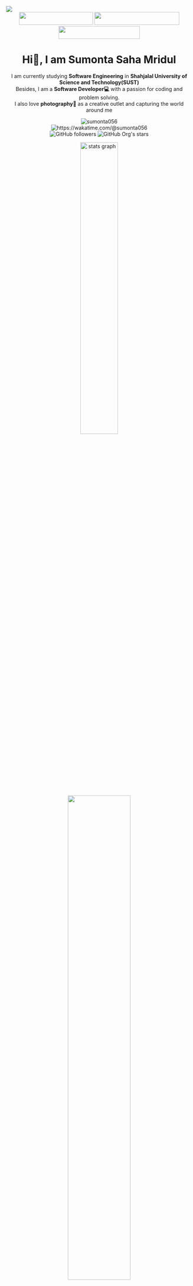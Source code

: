  <!-- Banner & Links -->

<img align='center' src= "images/header.png">
<div align="center">
<a href = "https://drive.google.com/file/d/1kLgjjzp-QV0_T0wh7G2JMoD9wPOvtpkG/view?usp=sharing" ><img src="https://img.shields.io/badge/My%20CV-%40Sumonta-blue" width="200" height="35"></a>
<a href = "https://medium.com/me/stories/public" ><img src="https://img.shields.io/badge/Medium-Read%20My%20Blogs-brightgreen" width="230" height="35"></a>
<a href = "https://sumonta-portfolio.vercel.app/" ><img src="https://img.shields.io/badge/Website-My%20Portfolio-red" width="220"height="35"></a>
</div>

 <!-- Banner & Links -->

 <!-- Heading and BIO -->

<h1 align="center">Hi👋, I am Sumonta Saha Mridul </h1>

<p align="center" width="150px"> 
 I am currently studying <b>Software Engineering</b> in <b>Shahjalal University of Science and Technology(SUST)</b> <br>Besides, I am a <b>Software Developer💻</b> with a passion for coding and problem solving.<br> I also love <b>photography📸</b> as a creative outlet and capturing the world around me
</p>

 <!-- Heading and BIO -->

 <!-- Profile Views - Waka Time Stats - Followers & Stars -->

<p align='center'>
<img src="https://komarev.com/ghpvc/?username=sumonta056&label=Profile%20views&color=0e75b6&style=flat" alt="sumonta056" /> <br>
<a herf = "https://wakatime.com/@sumonta056"> <img src="https://wakatime.com/badge/user/956d8c63-e07e-46bf-b197-9bbb31d68aa9.svg" alt="https://wakatime.com/@sumonta056" /> </a> 
<br>
<img alt="GitHub followers" src="https://img.shields.io/github/followers/sumonta056"> <img alt="GitHub Org's stars" src="https://img.shields.io/github/stars/sumonta056">
</p>

 <!-- Profile Views - Waka Time Stats - Followers & Stars -->

 <!-- Github Readme Stats -->
<p align='center'>
<img src="https://github-readme-stats.vercel.app/api?username=sumonta056&rank_icon=percentile&show=prs_merged,prs_merged_percentage&theme=moltack"  width="45%" alt="stats graph"  />
<!-- ![Sumonta stats](https://github-readme-stats.vercel.app/api?username=sumonta056\&rank_icon=percentile\&show=prs_merged,prs_merged_percentage\&theme=moltack) -->
</p>
 <!-- Github Readme Stats -->

 <!-- Waka Time in Depth Stats -->
<p align="center">
<a herf = "https://wakatime.com/@sumonta056">
<img src="https://github-readme-stats.vercel.app/api/wakatime?username=sumonta056&theme=moltack&hide_border=true&layout=compact&hide_title=true&langs_count=14&range=all_time"  width="58%" /></a>
</p>
  <!-- Waka Time in Depth Stats -->

  <!-- Github Profile Summary Cards -->
<p align="center">
<img width="40%" src="http://github-profile-summary-cards.vercel.app/api/cards/repos-per-language?username=sumonta056&theme=moltack"  />
 <img width="40%" src="http://github-profile-summary-cards.vercel.app/api/cards/most-commit-language?username=sumonta056&theme=moltack"  />
</p>

  <!-- Github Profile Summary Cards -->

 <!-- Achievement Corner -->
 <!--Hacktober Fest-->
<img src="https://user-images.githubusercontent.com/73097560/115834477-dbab4500-a447-11eb-908a-139a6edaec5c.gif">

<h2 align="center"><b>🏆Open Source Contribution : Hacktoberfest 2023 Participation Badges 🏆</b> </h2>

<div align="center"><b>🌱 Passed All Four Level of Hacktoberfest 2023 🌱</b> </div><br>

[![An image of @sumonta056's Holopin badges, which is a link to view their full Holopin profile](https://github.com/Sumonta056/sumonta056/assets/61287791/f97aaaa3-d63f-4ef9-9d63-7151a3a5e0af)](https://holopin.io/@sumonta056)

 <!--Hacktober Fest-->

 <!--Google Foobar -->
<hr>

<h2 align="center"><b>🏆Got Invitation From Google Foobar : Google Secret Hiring Challenge.🏆</b> </h2>

<div align="center"><b>🌱 Successfully Passed Level Two and Continuing... 🌱</b> </div><br>

![wb](https://github.com/Sumonta056/sumonta056/assets/61287791/9680d192-ec4f-46db-bd13-7f03a57005e3)

 <!--Google Foobar -->
 <img src="https://user-images.githubusercontent.com/73097560/115834477-dbab4500-a447-11eb-908a-139a6edaec5c.gif">
 <!-- Achievement Corner -->

 <!-- Banners 2nd Phase -->
<p align='center'>
<img src="https://user-images.githubusercontent.com/74038190/225813708-98b745f2-7d22-48cf-9150-083f1b00d6c9.gif" width="320px" height="200">
<img src="https://user-images.githubusercontent.com/74038190/212750155-3ceddfbd-19d3-40a3-87af-8d329c8323c4.gif" width="320px" height="200">
</p>
 <!-- Banners 2nd Phase -->

 <!-- Typewriting Introduction -->

## [![Typing SVG](https://readme-typing-svg.demolab.com?font=Fira+Code&weight=600&size=22&pause=1000&color=51C1F7&width=470&lines=I'm+a+Software+Engineer+Student;I+am+also+a+Software+Developer+;Love+to+take+Photos+and+write+blogs)](https://git.io/typing-svg)

 <!-- Typewriting Introduction -->

 <!-- Banners 3rd Phase : About Me -->
<p align = 'right'>
<img align='right' src="https://media.giphy.com/media/ZVik7pBtu9dNS/giphy.gif" width="35%">
</p>
 <!-- Banners 3rd Phase : About Me -->

 <!-- About Me -->
<p align='left'>
- 🔭 <b>Software Engineering Undergrad</b> in <b>SUST</b><br>
- 🌱 I’m currently exploring and learning in depth backend 😁<br>
- ✨ Also focusing on problem-solving and full stack development <br>
- 👯 Learning & Contributing to <b>Open Source Project</b> 😃<br>
- 🥅 <i><b>2024 Goals</b></i>: Get a good Intership / Job..❤️ <br>
- ⚡ Interests : Machine Learning and Artificial Intelligence! 😏<br>
</p>
 <!-- About Me -->

<!-- Skill Section -->

## <img src="https://media2.giphy.com/media/QssGEmpkyEOhBCb7e1/giphy.gif?cid=ecf05e47a0n3gi1bfqntqmob8g9aid1oyj2wr3ds3mg700bl&rid=giphy.gif" width ="27"><i> Skills: </i>

<!-- Banners 4th Phase : SpiderMan -->
<p align = 'right'>
<img align='right' src="https://media.tenor.com/fOD0TBLKQg8AAAAi/spider-man-no-way-home-marvel-studios.gif" width="35%">
</p>
<!-- Banners 4th Phase : SpiderMan -->

##### 🦖 Competitive Programming

- ![C](https://img.shields.io/badge/c-%2300599C.svg?style=for-the-badge&logo=c&logoColor=white)&nbsp;![C++](https://img.shields.io/badge/c++-%2300599C.svg?style=for-the-badge&logo=c%2B%2B&logoColor=white)&nbsp;![Visual Studio Code](https://img.shields.io/badge/Visual%20Studio%20Code-0078d7.svg?style=for-the-badge&logo=visual-studio-code&logoColor=white)

##### 😡 Android App Development

- ![Java](https://img.shields.io/badge/Java-ED8B00?style=for-the-badge&logo=openjdk&logoColor=white)&nbsp; ![Kotlin](https://img.shields.io/badge/kotlin-%237F52FF.svg?style=for-the-badge&logo=kotlin&logoColor=white)&nbsp;![Android Studio](https://img.shields.io/badge/Android%20Studio-3DDC84.svg?style=for-the-badge&logo=android-studio&logoColor=white)

##### 📚 Frontend Development & Frameworks

- ![HTML5](https://img.shields.io/badge/html5-%23E34F26.svg?style=for-the-badge&logo=html5&logoColor=white)&nbsp; ![React](https://img.shields.io/badge/React-20232A?style=for-the-badge&logo=react&logoColor=61DAFB)&nbsp; ![TailwindCSS](https://img.shields.io/badge/Tailwind_CSS-38B2AC?style=for-the-badge&logo=tailwind-css&logoColor=white)

##### ⛏️ Backend Development

- ![NodeJS](https://img.shields.io/badge/Node.js-43853D?style=for-the-badge&logo=node.js&logoColor=white)&nbsp; ![ExpressJS](https://img.shields.io/badge/Express.js-404D59?style=for-the-badge)&nbsp; ![JavaScript](https://img.shields.io/badge/JavaScript-F7DF1E?style=for-the-badge&logo=JavaScript&logoColor=white)

##### 🌸 CSS Design & Frameworks

- ![CSS3](https://img.shields.io/badge/css3-%231572B6.svg?style=for-the-badge&logo=css3&logoColor=white)&nbsp; ![Saass](https://img.shields.io/badge/Sass-CC6699?style=for-the-badge&logo=sass&logoColor=whitee)&nbsp;![Bootstrap](https://img.shields.io/badge/Bootstrap-563D7C?style=for-the-badge&logo=bootstrap&logoColor=white)&nbsp;

<!-- Banners 4th Phase : SpiderMan -->
<p align = 'right'>
<img align='right' src="https://media.tenor.com/fOD0TBLKQg8AAAAi/spider-man-no-way-home-marvel-studios.gif" width="35%">
</p>
<!-- Banners 4th Phase : SpiderMan -->

##### 🎉 Machine Learning

- ![Python](https://img.shields.io/badge/python-3670A0?style=for-the-badge&logo=python&logoColor=ffdd54)&nbsp;![TensorFlow](https://img.shields.io/badge/TensorFlow-%23FF6F00.svg?style=for-the-badge&logo=TensorFlow&logoColor=white) &nbsp; ![Pandas](https://img.shields.io/badge/pandas-%23150458.svg?style=for-the-badge&logo=pandas&logoColor=white)

##### 🚦 Version Control & Documentation Tools

- ![Git](https://img.shields.io/badge/git-%23F05033.svg?style=for-the-badge&logo=git&logoColor=white)&nbsp;![GitHub](https://img.shields.io/badge/github-%23121011.svg?style=for-the-badge&logo=github&logoColor=white)&nbsp; ![Markdown](https://img.shields.io/badge/markdown-%23000000.svg?style=for-the-badge&logo=markdown&logoColor=white)

##### 🔖 Database & Cloud Services

- ![Firebase](https://img.shields.io/badge/Firebase-039BE5?style=for-the-badge&logo=Firebase&logoColor=white)&nbsp; ![MySQL](https://img.shields.io/badge/MySQL-00000F?style=for-the-badge&logo=mysql&logoColor=white)&nbsp; ![MongoDB](https://img.shields.io/badge/MongoDB-4EA94B?style=for-the-badge&logo=mongodb&logoColor=white)&nbsp; ![Vercel](https://img.shields.io/badge/vercel-%23000000.svg?style=for-the-badge&logo=vercel&logoColor=white)

##### 🍧 Designing Tools & UI/UX Design

- ![Canva](https://img.shields.io/badge/Canva-%2300C4CC.svg?style=for-the-badge&logo=Canva&logoColor=white)&nbsp; ![Figma](https://img.shields.io/badge/figma-%23F24E1E.svg?style=for-the-badge&logo=figma&logoColor=white)&nbsp; ![Adobe Lightroom](https://img.shields.io/badge/Adobe%20Lightroom-31A8FF.svg?style=for-the-badge&logo=Adobe%20Lightroom&logoColor=white)

##### ⚙️ DevOps & Tools

- ![LINUX](https://img.shields.io/badge/Linux-FCC624?style=for-the-badge&logo=linux&logoColor=black)&nbsp; ![Swagger](https://img.shields.io/badge/-Swagger-%23Clojure?style=for-the-badge&logo=swagger&logoColor=white)&nbsp; ![Docker](https://img.shields.io/badge/docker-%230db7ed.svg?style=for-the-badge&logo=docker&logoColor=white)&nbsp; ![Postman](https://img.shields.io/badge/Postman-FF6C37?style=for-the-badge&logo=postman&logoColor=white)&nbsp;

<!-- Skill Section -->
<div align="center">

## <i>📞 Connect with me

<p align="center">
  <a href="mailto:sumontasaha80@gmail.com?subject=Want%20to%20contact%20you%20from%20github" target="_blank">
    <img src="https://raw.githubusercontent.com/maurodesouza/profile-readme-generator/master/src/assets/icons/social/gmail/default.svg" width="42" height="30" alt="gmail logo"  />
  </a>
  <a href="https://fb.com/sumonta.mridul" target="_blank">
    <img src="https://raw.githubusercontent.com/rahuldkjain/github-profile-readme-generator/master/src/images/icons/Social/facebook.svg" width="42" height="30" alt="facebook logo"  />
  </a>
  <a href="https://instagram.com/_sumonta_saha_" target="_blank">
    <img src="https://raw.githubusercontent.com/maurodesouza/profile-readme-generator/master/src/assets/icons/social/instagram/default.svg" width="42" height="30" alt="instagram logo"  />
  </a>
  <a href="https://www.linkedin.com/in/sumonta-saha-mridul-b35bb61a0/" target="_blank">
    <img src="https://raw.githubusercontent.com/maurodesouza/profile-readme-generator/master/src/assets/icons/social/linkedin/default.svg" width="42" height="30" alt="linkedin logo"  />
  </a>
  <a href="https://medium.com/@sumontasaha80" target="blank"><img src="https://raw.githubusercontent.com/rahuldkjain/github-profile-readme-generator/master/src/images/icons/Social/medium.svg" alt="@sumontasaha80" height="30" width="42" /></a>
  <a href="https://twitter.com/sumonta_saha" target="_blank">
    <img src="https://raw.githubusercontent.com/maurodesouza/profile-readme-generator/master/src/assets/icons/social/twitter/default.svg" width="42" height="30" alt="twitter logo"  />
  </a>
  <a href="https://www.youtube.com/channel/UC7AQeCEbjh6J7vX4FXn3O1g" target="_blank">
    <img src="https://raw.githubusercontent.com/maurodesouza/profile-readme-generator/master/src/assets/icons/social/youtube/default.svg" width="42" height="30" alt="youtube logo"  />
  </a>
  <a href="https://linktr.ee/sumontasaha?fbclid=IwAR1SsBAPd9NHFmr0SLw3B5SPZdlmElavozsaq52LG8DR8PfTfwnx57DEgUw" target="_blank">
    <img src="https://raw.githubusercontent.com/maurodesouza/profile-readme-generator/master/src/assets/icons/social/linktree/default.svg" width="42" height="30" alt="linktree logo"  />
  </a>
  <a href="https://stackoverflow.com/users/13511410/sumonta-saha-mridul" target="_blank">
    <img src="https://raw.githubusercontent.com/rahuldkjain/github-profile-readme-generator/master/src/images/icons/Social/stack-overflow.svg" width="42" height="30" alt="linktree logo"  />
  </a>
  <a href="https://codeforces.com/profile/mR.sCraPPy" target="_blank">
    <img src="https://raw.githubusercontent.com/rahuldkjain/github-profile-readme-generator/master/src/images/icons/Social/codeforces.svg" width="42" height="30" alt="linktree logo"  />
  </a>
  <a href="https://leetcode.com/Sumonta056/" target="_blank">
    <img src="https://raw.githubusercontent.com/rahuldkjain/github-profile-readme-generator/master/src/images/icons/Social/leet-code.svg" width="42" height="30" alt="linktree logo"  />
  </a>
  </p>
</div>
<!-- Skill Section -->

<!-- Passionate About -->
<div align="center">

## <i>🙋‍♂️ Passionate About </i>

<p align = 'center'>
    <b>💻Coding - ✈️Travelling - 📸Photography </b>
</p>
</div>
 <img src="https://user-images.githubusercontent.com/73097560/115834477-dbab4500-a447-11eb-908a-139a6edaec5c.gif">
<!-- Passionate About -->

<!-- Contribution Stack -->
<h1 align="center"><b><i><img src="https://media.giphy.com/media/iY8CRBdQXODJSCERIr/giphy.gif" width="35">Contribution Stack ✌️</i></b> </h1>

<!-- Contribution Statistics and Visuals -->
<p align="center">
<img align="left" src="https://media.tenor.com/l6hqyRVn4cwAAAAj/doctor-strange-in-the-multiverse-of-madness-doctor-strange.gif" width="120px" height="150px">
<img align="center" src="https://github-readme-streak-stats.herokuapp.com?user=sumonta056&theme=onedark&date_format=M%20j%5B%2C%20Y%5D&dates=737373&ring=DD8484&fire=E25822&stroke=00000000&currStreakNum=DD0D4F&currStreakLabel=A6A6A6&border=00000000&background=161B22" />
<img align="right" src="https://media.tenor.com/mmlF_mTw310AAAAj/doctor-strange-in-the-multiverse-of-madness-doctor-strange.gif"  width="130px" height="150px">
</p>
<!-- Contribution Statistics and Visuals -->

<!-- Activity Graph -->

![](https://github-readme-activity-graph.vercel.app/graph?username=sumonta056&theme=tokyo-day)

<!-- Activity Graph -->

<img src="https://user-images.githubusercontent.com/73097560/115834477-dbab4500-a447-11eb-908a-139a6edaec5c.gif">
<br>
<!-- Contribution Stack -->

<!-- Photography Section -->
<div align="center">
<h2> 📸 Check Out My Photography's <a href = "https://unsplash.com/@sumonta056" >@unplash</a></h2>
<img src="images/Photography/3.gif" width="90%" >
</div>
<!-- Instagram + Twitter FollowLinks -->
<p align='center'>
<a href="https://twitter.com/sumonta_saha" target="blank"><img src="https://i.postimg.cc/zG8t3bpb/button-1.png" width="35%" /></a> 
<a href="https://www.instagram.com/_sumonta_saha_/" target="blank"><img src="https://i.postimg.cc/Qd6Y0W2r/button.png" width="35%" /></a> 
</p>
<!-- Instagram + Twitter FollowLinks -->
<img src="https://user-images.githubusercontent.com/73097560/115834477-dbab4500-a447-11eb-908a-139a6edaec5c.gif">
<br>
<!-- Photography Section -->

<!-- Blog Section -->
<div align="center">
<h2>✍🏻 Read My Blogs on <a href = "https://medium.com/@sumontasaha80" >@medium</a></h2>
<a href="https://medium.com/@sumontasaha80" target="_blank">
    <img src="https://github.com/Sumonta056/sumonta056/assets/61287791/4ab58319-8f9a-4a81-b7bb-2b18e9969519" width="90%" alt="Blogs Loading"/></a>
</div>
<hr>
<!-- Blog Section -->

<!-- Footer -->
<p align='center'>
<img align='center' src= "https://media.tenor.com/ivIQbWI5qe8AAAAi/spider-man-no-way-home-marvel-studios.gif" width="400px"  > 
</p>
<!-- Footer -->

<!-- Projects and Repository -->

<div align='center'>

<h4 align="center"> 🏆 Best Projects </h4>

[![Customized Card](https://github-readme-stats.vercel.app/api/pin?username=Sumonta056&repo=Rent_IT-App&title_color=DD8484&icon_color=E25822&text_color=A6A6A6&theme=dark)](https://github.com/Sumonta056/Rent_IT-App) [![Customized Card](https://github-readme-stats.vercel.app/api/pin?username=Sumonta056&repo=SUST_Autorickshaw_Management_System&title_color=DD8484&icon_color=E25822&text_color=A6A6A6&theme=dark)](https://github.com/Sumonta056/SUST_Autorickshaw_Management_System)

<h4 align="center"> 🔖 1 Day Hackathon Projects </h4>

[![Customized Card](https://github-readme-stats.vercel.app/api/pin?username=Sumonta056&repo=AtomSense-DU_ITVerse_Hackathon&title_color=DD8484&icon_color=E25822&text_color=A6A6A6&theme=dark)](https://github.com/Sumonta056/AtomSense-DU_ITVerse_Hackathon) [![Customized Card](https://github-readme-stats.vercel.app/api/pin?username=Sumonta056&repo=Kiddo-LU-Hackathon&title_color=DD8484&icon_color=E25822&text_color=A6A6A6&theme=dark)](https://github.com/Sumonta056/Kiddo-LU-Hackathon)

<!-- [![Customized Card](https://github-readme-stats.vercel.app/api/pin?username=Sumonta056\&repo=Code-Samurai-2024-Hackathon\&title_color=DD8484\&icon_color=E25822\&text_color=A6A6A6\&theme=dark)](https://github.com/Sumonta056/Code-Samurai-2024-Hackathon) -->

<h4 align="center"> 📸 Personal Projects Projects</h4>

[![Customized Card](https://github-readme-stats.vercel.app/api/pin?username=Sumonta056&repo=Mri-Shot&title_color=DD8484&icon_color=E25822&text_color=A6A6A6&theme=dark)](https://github.com/Sumonta056/Mri-Shot) [![Customized Card](https://github-readme-stats.vercel.app/api/pin?username=Sumonta056&repo=ReactJS-Simplify-Template&title_color=DD8484&icon_color=E25822&text_color=A6A6A6&theme=dark)](https://github.com/Sumonta056/ReactJS-Simplify-Template)

<h4 align="center"> 🤖 AI & GPT Based Project</h4>

[![Customized Card](https://github-readme-stats.vercel.app/api/pin?username=Sumonta056&repo=GPT-Vai&title_color=DD8484&icon_color=E25822&text_color=A6A6A6&theme=dark)](https://github.com/Sumonta056/GPT-Vai) [![Customized Card](https://github-readme-stats.vercel.app/api/pin?username=Sumonta056&repo=DALL-E-Vision&title_color=DD8484&icon_color=E25822&text_color=A6A6A6&theme=dark)](https://github.com/Sumonta056/DALL-E-Vision)

<h4 align="center"> 🎮 Game Projects </h4>

[![Customized Card](https://github-readme-stats.vercel.app/api/pin?username=Sumonta056&repo=Survive-IT&title_color=DD8484&icon_color=E25822&text_color=A6A6A6&theme=dark)](https://github.com/Sumonta056/Survive-IT) [![Customized Card](https://github-readme-stats.vercel.app/api/pin?username=Sumonta056&repo=Survival-of-Warrior&title_color=DD8484&icon_color=E25822&text_color=A6A6A6&theme=dark)](https://github.com/Sumonta056/Survival-of-Warrior)



<h4 align="center"> ✨ Most Stars Projects</h4>

[![Customized Card](https://github-readme-stats.vercel.app/api/pin?username=Sumonta056&repo=GitHub-Tutorial&title_color=DD8484&icon_color=E25822&text_color=A6A6A6&theme=dark)](https://github.com/Sumonta056/GitHub-Tutorial)  [![Customized Card](https://github-readme-stats.vercel.app/api/pin?username=Sumonta056&repo=SWE-3-2-Semester-Resources&title_color=DD8484&icon_color=E25822&text_color=A6A6A6&theme=dark)](https://github.com/Sumonta056/SWE-3-2-Semester-Resources)

</div>

<!-- Projects and Repository -->

<!--START_SECTION:waka-->

```rust
From: 24 December 2021 - To: 20 April 2024

Total Time: 788 hrs 45 mins

Other             315 hrs 20 mins ⣿⣿⣿⣿⣿⣿⣿⣄⣀⣀⣀⣀⣀⣀⣀⣀⣀⣀⣀⣀⣀⣀⣀⣀⣀   28.56 %
JavaScript        226 hrs 18 mins ⣿⣿⣿⣿⣿⣄⣀⣀⣀⣀⣀⣀⣀⣀⣀⣀⣀⣀⣀⣀⣀⣀⣀⣀⣀   20.50 %
C++               107 hrs 5 mins  ⣿⣿⣦⣀⣀⣀⣀⣀⣀⣀⣀⣀⣀⣀⣀⣀⣀⣀⣀⣀⣀⣀⣀⣀⣀   09.70 %
Markdown          106 hrs 4 mins  ⣿⣿⣤⣀⣀⣀⣀⣀⣀⣀⣀⣀⣀⣀⣀⣀⣀⣀⣀⣀⣀⣀⣀⣀⣀   09.61 %
Java              101 hrs 1 min   ⣿⣿⣤⣀⣀⣀⣀⣀⣀⣀⣀⣀⣀⣀⣀⣀⣀⣀⣀⣀⣀⣀⣀⣀⣀   09.15 %
CSS               84 hrs 20 mins  ⣿⣷⣀⣀⣀⣀⣀⣀⣀⣀⣀⣀⣀⣀⣀⣀⣀⣀⣀⣀⣀⣀⣀⣀⣀   07.64 %
HTML              59 hrs 18 mins  ⣿⣤⣀⣀⣀⣀⣀⣀⣀⣀⣀⣀⣀⣀⣀⣀⣀⣀⣀⣀⣀⣀⣀⣀⣀   05.37 %
XML               42 hrs 44 mins  ⣿⣀⣀⣀⣀⣀⣀⣀⣀⣀⣀⣀⣀⣀⣀⣀⣀⣀⣀⣀⣀⣀⣀⣀⣀   03.87 %
Python            13 hrs 6 mins   ⣤⣀⣀⣀⣀⣀⣀⣀⣀⣀⣀⣀⣀⣀⣀⣀⣀⣀⣀⣀⣀⣀⣀⣀⣀   01.19 %
JSON              9 hrs 38 mins   ⣄⣀⣀⣀⣀⣀⣀⣀⣀⣀⣀⣀⣀⣀⣀⣀⣀⣀⣀⣀⣀⣀⣀⣀⣀   00.87 %
EJS               9 hrs 5 mins    ⣄⣀⣀⣀⣀⣀⣀⣀⣀⣀⣀⣀⣀⣀⣀⣀⣀⣀⣀⣀⣀⣀⣀⣀⣀   00.82 %
PHP               7 hrs 56 mins   ⣄⣀⣀⣀⣀⣀⣀⣀⣀⣀⣀⣀⣀⣀⣀⣀⣀⣀⣀⣀⣀⣀⣀⣀⣀   00.72 %
```

<!--END_SECTION:waka-->

<!-- [![Customized Card](https://github-readme-stats.vercel.app/api/pin?username=Sumonta056&repo=SWE-3-2-Semester-Resources&title_color=DD8484&icon_color=E25822&text_color=A6A6A6&theme=monokai)](https://your-desired-link.com) -->
